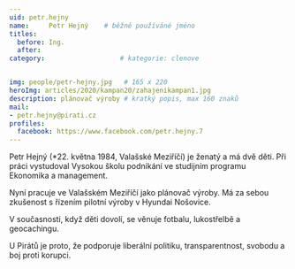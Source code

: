 ```yaml
---
uid: petr.hejny
name:     Petr Hejný  	# běžně používáné jméno
titles:
  before: Ing.
  after:
category:                   # kategorie: clenove


img: people/petr-hejny.jpg   # 165 x 220
heroImg: articles/2020/kampan20/zahajenikampan1.jpg
description: plánovač výroby # kratký popis, max 160 znaků
mail:
- petr.hejny@pirati.cz
profiles:
  facebook: https://www.facebook.com/petr.hejny.7
---
```


Petr Hejný (*22. května 1984, Valašské Meziříčí) je ženatý a má dvě děti. Při práci vystudoval Vysokou školu podnikání ve studijním programu Ekonomika a management.

Nyní pracuje ve Valašském Meziříčí jako plánovač výroby. Má za sebou zkušenost s řízením pilotní výroby v Hyundai Nošovice.

V současnosti, když děti dovolí, se věnuje fotbalu, lukostřelbě a geocachingu.

U Pirátů je proto, že podporuje liberální politiku, transparentnost, svobodu a boj proti korupci.
